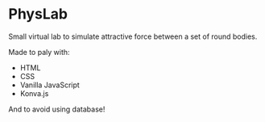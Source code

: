 # PhysLab

Small virtual lab to simulate attractive force between a set of round bodies.

Made to paly with:

* HTML
* CSS
* Vanilla JavaScript
* Konva.js

And to avoid using database!
